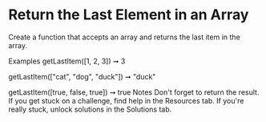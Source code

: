 # Return the Last Element in an Array

Create a function that accepts an array and returns the last item in the array.

Examples
getLastItem([1, 2, 3]) ➞ 3

getLastItem(["cat", "dog", "duck"]) ➞ "duck"

getLastItem([true, false, true]) ➞ true
Notes
Don't forget to return the result.
If you get stuck on a challenge, find help in the Resources tab.
If you're really stuck, unlock solutions in the Solutions tab.
